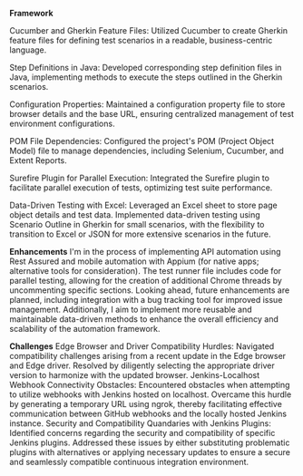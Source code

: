 **Framework**

Cucumber and Gherkin Feature Files:
Utilized Cucumber to create Gherkin feature files for defining test scenarios in a readable, business-centric language.

Step Definitions in Java:
Developed corresponding step definition files in Java, implementing methods to execute the steps outlined in the Gherkin scenarios.

Configuration Properties:
Maintained a configuration property file to store browser details and the base URL, ensuring centralized management of test environment configurations.

POM File Dependencies:
Configured the project's POM (Project Object Model) file to manage dependencies, including Selenium, Cucumber, and Extent Reports.

Surefire Plugin for Parallel Execution:
Integrated the Surefire plugin to facilitate parallel execution of tests, optimizing test suite performance.

Data-Driven Testing with Excel:
Leveraged an Excel sheet to store page object details and test data.
Implemented data-driven testing using Scenario Outline in Gherkin for small scenarios, with the flexibility to transition to Excel or JSON for more extensive scenarios in the future.

**Enhancements**
I'm in the process of implementing API automation using Rest Assured and mobile automation with Appium (for native apps; alternative tools for consideration). The test runner file includes code for parallel testing, allowing for the creation of additional Chrome threads by uncommenting specific sections.
Looking ahead, future enhancements are planned, including integration with a bug tracking tool for improved issue management. Additionally, I aim to implement more reusable and maintainable data-driven methods to enhance the overall efficiency and scalability of the automation framework.


**Challenges**
Edge Browser and Driver Compatibility Hurdles: Navigated compatibility challenges arising from a recent update in the Edge browser and Edge driver. Resolved by diligently selecting the appropriate driver version to harmonize with the updated browser.
Jenkins-Localhost Webhook Connectivity Obstacles: Encountered obstacles when attempting to utilize webhooks with Jenkins hosted on localhost. Overcame this hurdle by generating a temporary URL using ngrok, thereby facilitating effective communication between GitHub webhooks and the locally hosted Jenkins instance.
Security and Compatibility Quandaries with Jenkins Plugins: Identified concerns regarding the security and compatibility of specific Jenkins plugins. Addressed these issues by either substituting problematic plugins with alternatives or applying necessary updates to ensure a secure and seamlessly compatible continuous integration environment.

